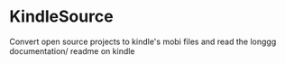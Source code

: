 # KindleSource
Convert open source projects to kindle's mobi files and read the longgg documentation/ readme on kindle
